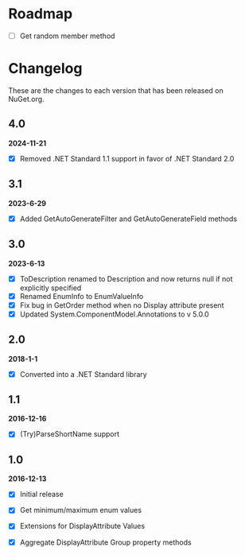 # Roadmap
- [ ] Get random member method


# Changelog

These are the changes to each version that has been released
on NuGet.org.

## 4.0
**2024-11-21**
- [x] Removed .NET Standard 1.1 support in favor of .NET Standard 2.0

## 3.1
**2023-6-29**
- [x] Added GetAutoGenerateFilter and GetAutoGenerateField methods

## 3.0
**2023-6-13**

- [x] ToDescription renamed to Description and now returns null if not explicitly specified
- [x] Renamed EnumInfo to EnumValueInfo
- [x] Fix bug in GetOrder method when no Display attribute present
- [x] Updated System.ComponentModel.Annotations to v 5.0.0

## 2.0
**2018-1-1**

- [x] Converted into a .NET Standard library

## 1.1

**2016-12-16**

- [x] (Try)ParseShortName support 

## 1.0

**2016-12-13**

- [x] Initial release
- [x] Get minimum/maximum enum values
- [x] Extensions for DisplayAttribute Values
- [x] Aggregate DisplayAttribute Group property methods




 
 